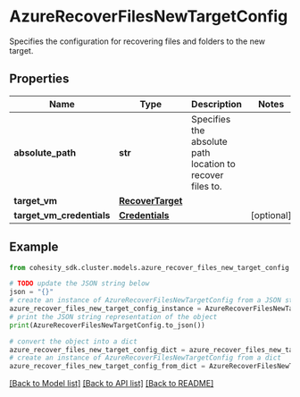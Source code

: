 # AzureRecoverFilesNewTargetConfig

Specifies the configuration for recovering files and folders to the new target.

## Properties

Name | Type | Description | Notes
------------ | ------------- | ------------- | -------------
**absolute_path** | **str** | Specifies the absolute path location to recover files to. | 
**target_vm** | [**RecoverTarget**](RecoverTarget.md) |  | 
**target_vm_credentials** | [**Credentials**](Credentials.md) |  | [optional] 

## Example

```python
from cohesity_sdk.cluster.models.azure_recover_files_new_target_config import AzureRecoverFilesNewTargetConfig

# TODO update the JSON string below
json = "{}"
# create an instance of AzureRecoverFilesNewTargetConfig from a JSON string
azure_recover_files_new_target_config_instance = AzureRecoverFilesNewTargetConfig.from_json(json)
# print the JSON string representation of the object
print(AzureRecoverFilesNewTargetConfig.to_json())

# convert the object into a dict
azure_recover_files_new_target_config_dict = azure_recover_files_new_target_config_instance.to_dict()
# create an instance of AzureRecoverFilesNewTargetConfig from a dict
azure_recover_files_new_target_config_from_dict = AzureRecoverFilesNewTargetConfig.from_dict(azure_recover_files_new_target_config_dict)
```
[[Back to Model list]](../README.md#documentation-for-models) [[Back to API list]](../README.md#documentation-for-api-endpoints) [[Back to README]](../README.md)


